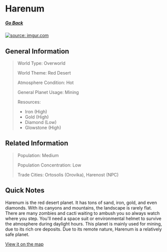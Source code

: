 # Harenum

##### [Go Back](/wiki/space#planets)

<a href="https://imgur.com/0Q6UDCv"><img src="https://i.imgur.com/0Q6UDCv.jpg" title="source: imgur.com" /></a>

## General Information

> World Type: Overworld
>
> World Theme: Red Desert
>
> Atmosphere Condition: Hot <During Daylight Hours>
>
> General Planet Usage: Mining
>
> Resources:
> - Iron (High)
> - Gold (High)
> - Diamond (Low)
> - Glowstone (High)

## Related Information

> Population: Medium
>
> Population Concentration: Low
>
> Trade Cities: Ortosolis (Orovika), Harenost (NPC)

## Quick Notes

Harenum is the red desert planet. It has tons of sand, iron, gold, and even diamonds. With its canyons and mountains, the landscape is rarely flat. There are many zombies and cacti waiting to ambush you so always watch where you step. You'll need a space suit or environmental helmet to survive the atmosphere during daylight hours. This planet is mainly used for mining, due to its rich ore deposits. Due to its remote nature, Harenum is a relatively safe planet.

[View it on the map](https://dynmap.starlegacy.net/?worldname=CerusBeta)

